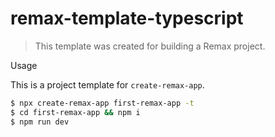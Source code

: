 # remax-template-typescript

> This template was created for building a Remax project.

Usage

This is a project template for `create-remax-app`.

```bash
$ npx create-remax-app first-remax-app -t
$ cd first-remax-app && npm i
$ npm run dev
```
